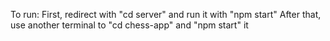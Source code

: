 To run:
First, redirect with "cd server" and run it with "npm start"
After that, use another terminal to "cd chess-app" and "npm start" it
